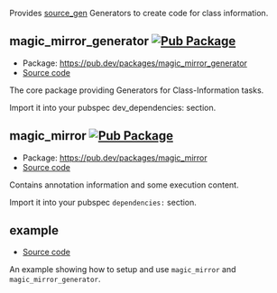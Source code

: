 Provides [source_gen](https://pub.dev/packages/source_gen) Generators to create code for class information.

## magic_mirror_generator [![Pub Package](https://img.shields.io/pub/v/magic_mirror_generator.svg)](https://pub.dev/packages/magic_mirror_generator)

* Package: https://pub.dev/packages/magic_mirror_generator
* [Source code](magic_mirror_generator)

The core package providing Generators for Class-Information tasks.

Import it into your pubspec dev_dependencies: section.

## magic_mirror [![Pub Package](https://img.shields.io/pub/v/magic_mirror.svg)](https://pub.dev/packages/magic_mirror)

* Package: https://pub.dev/packages/magic_mirror
* [Source code](magic_mirror)

Contains annotation information and some execution content.

Import it into your pubspec `dependencies:` section.

## example

* [Source code](example)

An example showing how to setup and use `magic_mirror` and
`magic_mirror_generator`.

[source_gen]: https://pub.dev/packages/source_gen